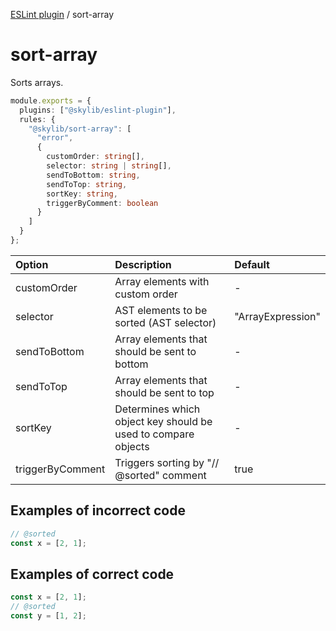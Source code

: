 [ESLint plugin](https://ilyub.github.io/eslint-plugin/) / sort-array

# sort-array

Sorts arrays.

```ts
module.exports = {
  plugins: ["@skylib/eslint-plugin"],
  rules: {
    "@skylib/sort-array": [
      "error",
      {
        customOrder: string[],
        selector: string | string[],
        sendToBottom: string,
        sendToTop: string,
        sortKey: string,
        triggerByComment: boolean
      }
    ]
  }
};
```

| Option | Description | Default |
| :----- | :----- | :----- |
| customOrder | Array elements with custom order | -|
| selector | AST elements to be sorted (AST selector) | "ArrayExpression"|
| sendToBottom | Array elements that should be sent to bottom | -|
| sendToTop | Array elements that should be sent to top | -|
| sortKey | Determines which object key should be used to compare objects | -|
| triggerByComment | Triggers sorting by "// @sorted" comment | true|

## Examples of incorrect code

```ts
// @sorted
const x = [2, 1];
```

## Examples of correct code

```ts
const x = [2, 1];
// @sorted
const y = [1, 2];
```